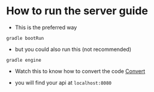 # How to run the server guide

- This is the preferred way

```
gradle bootRun
```

- but you could also run this (not recommended)

```
gradle engine
```

- Watch this to know how to convert the code [Convert](https://youtu.be/xY5TgA005cw?si=FjnEnZnGSR7uRNmB)

- you will find your api at `localhost:8080`
